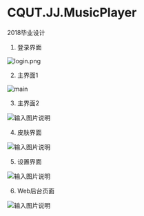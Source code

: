# CQUT.JJ.MusicPlayer
2018毕业设计
1. 登录界面

<img src="https://images.gitee.com/uploads/images/2019/0810/152308_005dae4b_801349.png" title="login.png" referrerpolicy="no-referrer" />

2. 主界面1
<img src="https://images.gitee.com/uploads/images/2019/0810/151903_16240f4e_801349.png" title="main" />

3. 主界面2

![输入图片说明](https://img-blog.csdn.net/20180710115522293?watermark/2/text/aHR0cHM6Ly9ibG9nLmNzZG4ubmV0L3FxXzMxNjA2Mzc1/font/5a6L5L2T/fontsize/400/fill/I0JBQkFCMA==/dissolve/70 "在这里输入图片标题")

4. 皮肤界面

![输入图片说明](https://images.gitee.com/uploads/images/2019/0810/152417_469a9e45_801349.png "skin.png")

5. 设置界面

![输入图片说明](https://images.gitee.com/uploads/images/2019/0810/152450_05c34034_801349.png "setting.png")

6. Web后台页面

![输入图片说明](https://images.gitee.com/uploads/images/2019/0810/152457_d146847f_801349.png "web.png")
